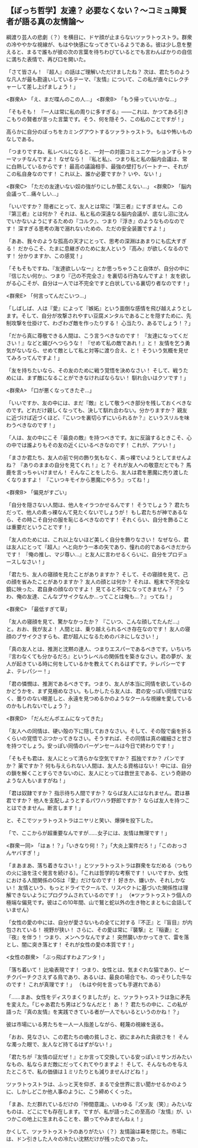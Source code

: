 ## 【ぼっち哲学】友達？ 必要なくない？〜コミュ障賢者が語る真の友情論〜

綱渡り芸人の悲劇（？）を横目に、ドヤ顔が止まらないツァラトゥストラ。群衆の冷ややかな視線が、もはや快感になってきているようである。彼は少し息を整えると、まるで誰もが彼の次の言葉を待ちわびているとでも言わんばかりの自信に満ちた表情で、再び口を開いた。

「さて皆さん！ 『超人』の話はご理解いただけましたね？ 次は、君たちのような凡人が最も勘違いしているテーマ、『友情』について、この私が直々にレクチャーして差し上げましょう！」

<群衆A> 「え、まだ喋んのこの人…」
<群衆B> 「もう帰っていいかな…」

「そもそも！ 『一人は常に私の周りに多すぎる』――これは、かつてある引きこもりの賢者が言った言葉です。そう、何を隠そう、この私のことですが！」

高らかに自分のぼっちをカミングアウトするツァラトゥストラ。もはや怖いものなしである。

「つまりですね、私レベルになると、一対一の対面コミュニケーションすらトゥーマッチなんですよ！ なぜなら！ 『私と私』、つまり私と私の脳内会議は、常に白熱しているからです！ 最高の議論相手、最強の壁打ちパートナー、それがこの私自身なのです！ これ以上、誰か必要ですか？ いや、ない！」

<群衆C> 「ただの友達いない奴の強がりにしか聞こえない…」
<群衆D> 「脳内会議って…痛々しい…」

「いいですか？ 隠者にとって、友人とは常に『第三者』にすぎません。この『第三者』とは何か？ それは、私と私の深遠なる脳内会議が、底なし沼に沈んでいかないようにするための『コルク』、つまり『浮き』のようなものなのです！ 深すぎる思考の海で溺れないための、ただの安全装置ですよ！」

「ああ、我々のような孤高の天才にとって、思考の深淵はあまりにも広大すぎる！ だからこそ、たまに息継ぎのために友人という『高み』が欲しくなるのです！ 分かりますか、この感覚！」

「そもそもですね、『友達欲しいなー』とか思っちゃうこと自体が、自分の中に『信じたい何か』、つまり『己の不完全さ』を裏切る行為なんですよ！ 友を欲しがる心こそが、自分は一人では不完全ですと白状している裏切り者なのです！」

<群衆E> 「何言ってんだこいつ…」

「しばしば、人は『愛』によって『嫉妬』という面倒な感情を飛び越えようとします。そして、自分が攻撃されやすい豆腐メンタルであることを隠すために、先制攻撃を仕掛けて、わざわざ敵を作ったりする！ 心当たり、あるでしょう！？」

「だから真に尊敬できる人間は、こう言うべきなのです！ 『友達になってください！』などと媚びへつらうな！ 『せめて私の敵であれ！』と！ 友情を乞う勇気がないなら、せめて敵として私と対等に渡り合え、と！ そういう気概を見せてみろってんですよ！」

「友を持ちたいなら、その友のために戦う覚悟を決めなさい！ そして、戦うためには、まず敵になることができなければならない！ 馴れ合いはクソです！」

<群衆A> 「口が悪くなってきたぞ…」

「いいですか、友の中には、まだ『敵』として敬うべき部分を残しておくべきなのです。どれだけ親しくなっても、決して馴れ合わない。分かりますか？ 親友に近づけば近づくほど、『こいつを裏切らずにいられるか？』というスリルを味わうべきなのです！」

「人は、友の中にこそ『最良の敵』を持つべきです。友に反論するときこそ、心の中では誰よりもその友の近くにいるべきなのです！ これが、アツい！」

「まさか君たち、友人の前で何の飾り気もなく、素っ裸でいようとしてませんよね？ 『ありのままの自分を見てくれ！』と？ それが友人への敬意だとでも？ 馬鹿を言っちゃいけません！ そんなことをしたら、友人は君を悪魔に売り渡したくなりますよ！ 『こいつキモイから悪魔にやろう』ってね！」

<群衆B> 「偏見がすごい」

「自分を隠さない人間は、他人をイラつかせるんです！ そうでしょう？ 君たちだって、他人の素っ裸なんて見たくないでしょうが！ もし君たちが神であるなら、その時こそ自分の服を恥じるべきなのです！ それくらい、自分を飾ることは重要だということです！」

「友人のためには、これ以上ないほど美しく自分を飾りなさい！ なぜなら、君は友人にとって『超人』へと向かう一本の矢であり、憧れの的であるべきだからです！ 『俺の推し、マジ尊い…』と友人に言わせるくらいに、自分をプロデュースしなさい！」

「君たち、友人の寝顔を見たことがありますか？ そして、その寝顔を見て、己の顔を省みたことがありますか？ 友人の顔とは何か？ それは、粗末で不完全な鏡に映った、君自身の顔なのですよ！ 見てると不安になってきません？ 『うわ、俺の友達、こんなブサイクなんか…ってことは俺も…？』ってね！」

<群衆C> 「最低すぎて草」

「友人の寝顔を見て、驚かなかったか？ 『こいつ、こんな顔してたんだ…』と。おお、我が友よ！ 人間とは、乗り越えられるべき存在なのです！ 友人の寝顔のブサイクさすらも、君が超人になるためのバネにしなさい！」

「真の友人とは、推測と沈黙の達人、つまりエスパーであるべきです。いちいち『言わなくても分かるだろ』というレベルの関係性を築きなさい。君の夢が、友人が起きている時に何をしているかを教えてくれるはずです。テレパシーですよ、テレパシー！」

「君の憐憫は、推測であるべきです。つまり、友人が本当に同情を欲しているのかどうかを、まず見極めなさい。もしかしたら友人は、君の安っぽい同情ではなく、曇りのない眼差しと、永遠を見つめるかのようなクールな視線を愛しているのかもしれないでしょう？」

<群衆D> 「だんだんポエムになってきた」

「友人への同情は、硬い殻の下に隠しておきなさい。そして、その殻で歯を折るくらいの覚悟でぶつかってきなさい。そうすれば、その同情は真の繊細さと甘さを持つでしょう。安っぽい同情のバーゲンセールは今日で終わりです！」

「そもそも君は、友人にとって清らかな空気ですか？ 孤独ですか？ パンですか？ 薬ですか？ 何も与えられない人間は、友人たる資格はない！ 中には、自分の鎖を解くことすらできないのに、友人にとっては救世主である、という奇跡のような人もいますがね！」

「君は奴隷ですか？ 指示待ち人間ですか？ ならば友人にはなれません。君は暴君ですか？ 他人を支配しようとするパワハラ野郎ですか？ ならば友人を持つことはできません。断言します！」

と、そこでツァラトゥストラはニヤリと笑い、爆弾を投下した。

「で、ここからが超重要なんですが……女子には、友情は無理です！」

<群衆一同> 「はぁ！？」「いきなり何！？」「大炎上案件だろ！」「このおっさんヤバすぎ！」

「まあまあ、落ち着きなさい！」とツァラトゥストラは群衆をなだめる（つもりの火に油を注ぐ発言を続ける）。「これは哲学的な考察です！ いいですか、女性における人間関係のOSは『愛』だけなのです！ 好きか、嫌いか、それしかない！ 友情という、もっとドライでクールで、リスペクトに基づいた関係性は理解できないようにプログラムされているのです！」
（※ツァラトゥストラ個人の極端な偏見です。彼はこの10年間、山で鷲と蛇以外の生き物とまともに会話していません）

「女性の愛の中には、自分が愛さないもの全てに対する『不正』と『盲目』が内包されている！ 視野が狭い！ さらに、その愛は常に『襲撃』と『稲妻』と『夜』を伴う！ つまり、メンヘラなんですよ！ 突然襲いかかってきて、雷を落とし、闇に突き落とす！ それが女性の愛の本質です！」

<女性の群衆> 「ぶっ飛ばすわよアンタ！」

「落ち着いて！ 比喩表現です！ つまり、女性とは、気まぐれな猫であり、ピーチクパーチクさえずる鳥であり、あるいは、最良の場合でも、のっそりした牛なのです！ これが真理です！」
（もはや何を言っても手遅れである）

「……まあ、女性をディスりまくりましたが」と、ツァラトゥストラは急に矛先を変えた。「じゃあ君たち男はどうなんだと！ あ！？ 君たちの中に、この私が語った『真の友情』を実践できている者が一人でもいるというのかね！？」

彼は市場にいる男たちを一人一人指差しながら、軽蔑の視線を送る。

「おお、見なさい、この君たちの魂の貧しさと、欲にまみれた貪欲さを！ そんな濁った眼で、友人など持てるはずがない！」

「君たちが『友情の証だぜ！』とか言って交換している安っぽいミサンガみたいなもの、私ならまだ敵にだってくれてやりますよ！ そして、そんなものを与えたところで、私の価値は１ミリたりとも減りませんけどね！」

ツァラトゥストラは、ふっと天を仰ぎ、まるで全世界に言い聞かせるかのように、しかしどこか他人事のように、こう締めくくった。

「まあ、ただ群れているだけの『仲間意識』、いわゆる『ズッ友（笑）』みたいなものは、どこにでも存在します。ですが、私が語ったこの至高の『友情』が、いつかこの地上に生まれることを、願ってやみませんねぇ！」

かくして、ツァラトゥストラのありがたい（？）友情論は幕を閉じた。市場には、ドン引きした人々の冷たい沈黙だけが残ったのであった。
